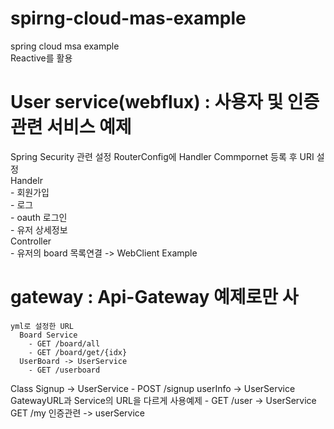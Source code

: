 # spirng-cloud-mas-example
spring cloud msa example<br/>
Reactive를 활용<br/>


# User service(webflux) : 사용자 및 인증관련 서비스 예제<br/>
Spring Security 관련 설정
RouterConfig에 Handler Commpornet 등록 후 URI 설정<br/>
 Handelr<br/>
      - 회원가입<br/>
      - 로그<br/>
      - oauth 로그인<br/>
      - 유저 상세정보<br/>
 Controller<br/>
    - 유저의 board 목록연결 -> WebClient Example<br/>
    
    
# gateway  : Api-Gateway 예제로만 사<br/>

    yml로 설정한 URL
      Board Service 
        - GET /board/all
        - GET /board/get/{idx}
      UserBoard -> UserService
        - GET /userboard
        
   Class
     Signup  -> UserService
       - POST /signup
     userInfo -> UserService GatewayURL과 Service의 URL을 다르게 사용예제
       - GET /user   -> UserService GET /my
     인증관련 -> userService
     
     
 

